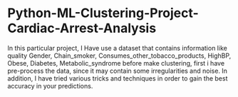# Python-ML-Clustering-Project-Cardiac-Arrest-Analysis

In this particular project, I Have use a dataset that contains information like
quality Gender, Chain_smoker, Consumes_other_tobacco_products, HighBP,
Obese, Diabetes, Metabolic_syndrome before make clustering, first i have 
pre-process the data, since it may contain some irregularities and noise. In addition, I have tried various tricks and techniques in order to gain the best accuracy
in your predictions. 
